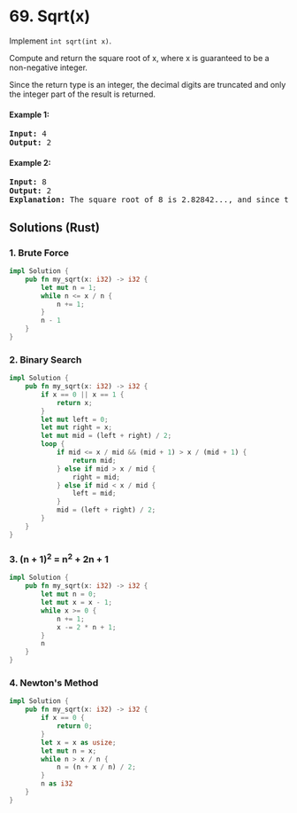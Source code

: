 # 69. Sqrt(x)
Implement <code>int sqrt(int x)</code>.

Compute and return the square root of x, where x is guaranteed to be a non-negative integer.

Since the return type is an integer, the decimal digits are truncated and only the integer part of the result is returned.

#### Example 1:
<pre>
<strong>Input:</strong> 4
<strong>Output:</strong> 2
</pre>

#### Example 2:
<pre>
<strong>Input:</strong> 8
<strong>Output:</strong> 2
<strong>Explanation:</strong> The square root of 8 is 2.82842..., and since the decimal part is truncated, 2 is returned.
</pre>

## Solutions (Rust)

### 1. Brute Force
```Rust
impl Solution {
    pub fn my_sqrt(x: i32) -> i32 {
        let mut n = 1;
        while n <= x / n {
            n += 1;
        }
        n - 1
    }
}
```

### 2. Binary Search
```Rust
impl Solution {
    pub fn my_sqrt(x: i32) -> i32 {
        if x == 0 || x == 1 {
            return x;
        }
        let mut left = 0;
        let mut right = x;
        let mut mid = (left + right) / 2;
        loop {
            if mid <= x / mid && (mid + 1) > x / (mid + 1) {
                return mid;
            } else if mid > x / mid {
                right = mid;
            } else if mid < x / mid {
                left = mid;
            }
            mid = (left + right) / 2;
        }
    }
}
```

### 3. (n + 1)<sup>2</sup> = n<sup>2</sup> + 2n + 1
```Rust
impl Solution {
    pub fn my_sqrt(x: i32) -> i32 {
        let mut n = 0;
        let mut x = x - 1;
        while x >= 0 {
            n += 1;
            x -= 2 * n + 1;
        }
        n
    }
}
```

### 4. Newton's Method
```Rust
impl Solution {
    pub fn my_sqrt(x: i32) -> i32 {
        if x == 0 {
            return 0;
        }
        let x = x as usize;
        let mut n = x;
        while n > x / n {
            n = (n + x / n) / 2;
        }
        n as i32
    }
}
```
